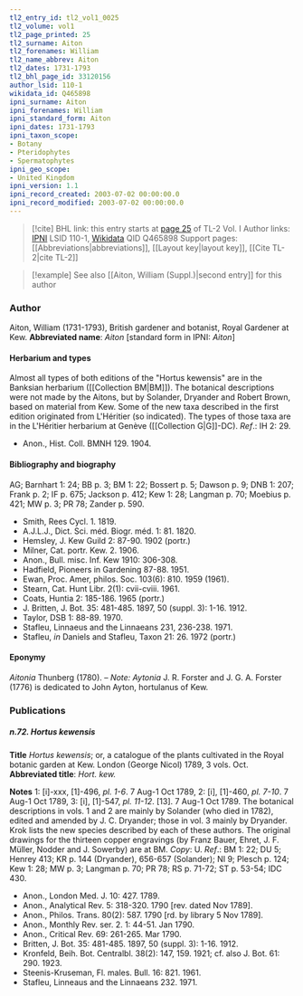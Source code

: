 ```yaml
---
tl2_entry_id: tl2_vol1_0025
tl2_volume: vol1
tl2_page_printed: 25
tl2_surname: Aiton
tl2_forenames: William
tl2_name_abbrev: Aiton
tl2_dates: 1731-1793
tl2_bhl_page_id: 33120156
author_lsid: 110-1
wikidata_id: Q465898
ipni_surname: Aiton
ipni_forenames: William
ipni_standard_form: Aiton
ipni_dates: 1731-1793
ipni_taxon_scope: 
- Botany
- Pteridophytes
- Spermatophytes
ipni_geo_scope: 
- United Kingdom
ipni_version: 1.1
ipni_record_created: 2003-07-02 00:00:00.0
ipni_record_modified: 2003-07-02 00:00:00.0
---
```


> [!cite] BHL link: this entry starts at [page 25](https://www.biodiversitylibrary.org/page/33120156) of TL-2 Vol. I
> Author links: [IPNI](https://www.ipni.org/a/110-1) LSID 110-1, [Wikidata](https://www.wikidata.org/wiki/Q465898) QID Q465898
> Support pages: [[Abbreviations|abbreviations]], [[Layout key|layout key]], [[Cite TL-2|cite TL-2]]

> [!example] See also [[Aiton, William (Suppl.)|second entry]] for this author

### Author

Aiton, William (1731-1793), British gardener and botanist, Royal Gardener at Kew. 
**Abbreviated name**: *Aiton* \[standard form in IPNI: *Aiton*\]

#### Herbarium and types

Almost all types of both editions of the "Hortus kewensis" are in the Banksian herbarium ([[Collection BM|BM]]). The botanical descriptions were not made by the Aitons, but by Solander, Dryander and Robert Brown, based on material from Kew. Some of the new taxa described in the first edition originated from L'Héritier (so indicated). The types of those taxa are in the L'Héritier herbarium at Genève ([[Collection G|G]]-DC).
*Ref*.: IH 2: 29.
- Anon., Hist. Coll. BMNH 129. 1904.

#### Bibliography and biography

AG; Barnhart 1: 24; BB p. 3; BM 1: 22; Bossert p. 5; Dawson p. 9; DNB 1: 207; Frank p. 2; IF p. 675; Jackson p. 412; Kew 1: 28; Langman p. 70; Moebius p. 421; MW p. 3; PR 78; Zander p. 590.
- Smith, Rees Cycl. 1. 1819.
- A.J.L.J., Dict. Sci. méd. Biogr. méd. 1: 81. 1820.
- Hemsley, J. Kew Guild 2: 87-90. 1902 (portr.)
- Milner, Cat. portr. Kew. 2. 1906.
- Anon., Bull. misc. Inf. Kew 1910: 306-308.
- Hadfield, Pioneers in Gardening 87-88. 1951.
- Ewan, Proc. Amer, philos. Soc. 103(6): 810. 1959 (1961).
- Stearn, Cat. Hunt Libr. 2(1): cvii-cviii. 1961.
- Coats, Huntia 2: 185-186. 1965 (portr.)
- J. Britten, J. Bot. 35: 481-485. 1897, 50 (suppl. 3): 1-16. 1912.
- Taylor, DSB 1: 88-89. 1970.
- Stafleu, Linnaeus and the Linnaeans 231, 236-238. 1971.
- Stafleu, *in* Daniels and Stafleu, Taxon 21: 26. 1972 (portr.)

#### Eponymy

*Aitonia* Thunberg (1780). – *Note: Aytonia* J. R. Forster and J. G. A. Forster (1776) is dedicated to John Ayton, hortulanus of Kew.

### Publications

##### n.72. Hortus kewensis

**Title**
*Hortus kewensis*; or, a catalogue of the plants cultivated in the Royal botanic garden at Kew. London (George Nicol) 1789, 3 vols. Oct.
**Abbreviated title**: *Hort. kew.*

**Notes**
1: \[i\]-xxx, \[1\]-496, *pl. 1-6*. 7 Aug-1 Oct 1789,
2: \[i\], \[1\]-460, *pl. 7-10*. 7 Aug-1 Oct 1789,
3: \[i\], \[1\]-547, *pl. 11-12*. \[13\]. 7 Aug-1 Oct 1789.
The botanical descriptions in vols. 1 and 2 are mainly by Solander (who died in 1782), edited and amended by J. C. Dryander; those in vol. 3 mainly by Dryander. Krok lists the new species described by each of these authors. The original drawings for the thirteen copper engravings (by Franz Bauer, Ehret, J. F. Müller, Nodder and J. Sowerby) are at BM. *Copy*: U.
*Ref*.: BM 1: 22; DU 5; Henrey 413; KR p. 144 (Dryander), 656-657 (Solander); NI 9; Plesch p. 124; Kew 1: 28; MW p. 3; Langman p. 70; PR 78; RS p. 71-72; ST p. 53-54; IDC 430.
- Anon., London Med. J. 10: 427. 1789.
- Anon., Analytical Rev. 5: 318-320. 1790 \[rev. dated Nov 1789\].
- Anon., Philos. Trans. 80(2): 587. 1790 \[rd. by library 5 Nov 1789\].
- Anon., Monthly Rev. ser. 2. 1: 44-51. Jan 1790.
- Anon., Critical Rev. 69: 261-265. Mar 1790.
- Britten, J. Bot. 35: 481-485. 1897, 50 (suppl. 3): 1-16. 1912.
- Kronfeld, Beih. Bot. Centralbl. 38(2): 147, 159. 1921; cf. also J. Bot. 61: 290. 1923.
- Steenis-Kruseman, Fl. males. Bull. 16: 821. 1961.
- Stafleu, Linneaus and the Linnaeans 232. 1971.


